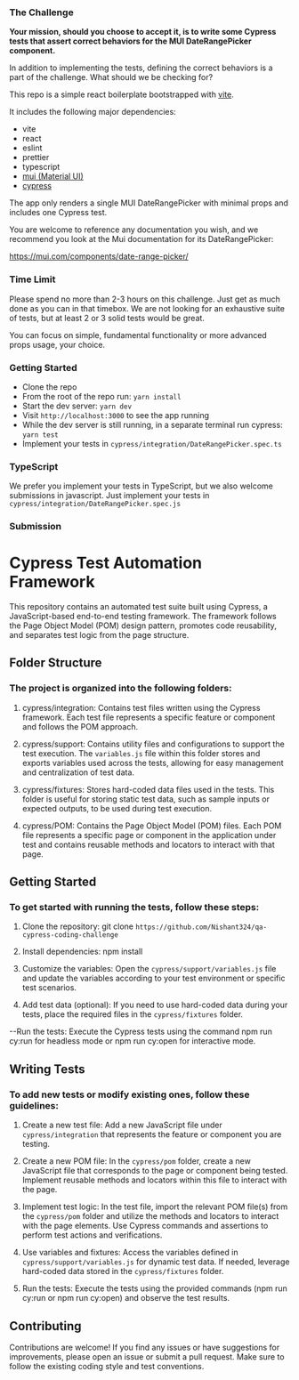 
### The Challenge

**Your mission, should you choose to accept it, is to write some Cypress tests that assert correct behaviors for the MUI DateRangePicker component.**

In addition to implementing the tests, defining the correct behaviors is a part of the challenge. What should we be checking for?

This repo is a simple react boilerplate bootstrapped with [vite](https://vitejs.dev/).

It includes the following major dependencies:

- vite
- react
- eslint
- prettier
- typescript
- [mui (Material UI)](https://mui.com/components)
- [cypress](https://docs.cypress.io/api/commands/and#Syntax)

The app only renders a single MUI DateRangePicker with minimal props and includes one Cypress test.

You are welcome to reference any documentation you wish, and we recommend you look at the Mui documentation for its DateRangePicker: 

https://mui.com/components/date-range-picker/

### Time Limit

Please spend no more than 2-3 hours on this challenge. Just get as much done as you can in that timebox. We are not looking for an exhaustive suite of tests, but at least 2 or 3 solid tests would be great.

You can focus on simple, fundamental functionality or more advanced props usage, your choice.

### Getting Started

- Clone the repo
- From the root of the repo run: `yarn install`
- Start the dev server: `yarn dev`
- Visit `http://localhost:3000` to see the app running
- While the dev server is still running, in a separate terminal run cypress: `yarn test`
- Implement your tests in `cypress/integration/DateRangePicker.spec.ts`

### TypeScript

We prefer you implement your tests in TypeScript, but we also welcome submissions in javascript.
Just implement your tests in `cypress/integration/DateRangePicker.spec.js`

### Submission

# Cypress Test Automation Framework

This repository contains an automated test suite built using Cypress, a JavaScript-based end-to-end testing framework. The framework follows the Page Object Model (POM) design pattern, promotes code reusability, and separates test logic from the page structure.

## Folder Structure

### The project is organized into the following folders:

1. cypress/integration: Contains test files written using the Cypress framework. Each test file represents a specific feature or component and follows the POM approach.

2. cypress/support: Contains utility files and configurations to support the test execution. The `variables.js` file within this folder stores and exports variables used across the tests, allowing for easy management and centralization of test data.

3. cypress/fixtures: Stores hard-coded data files used in the tests. This folder is useful for storing static test data, such as sample inputs or expected outputs, to be used during test execution.

4. cypress/POM: Contains the Page Object Model (POM) files. Each POM file represents a specific page or component in the application under test and contains reusable methods and locators to interact with that page.

## Getting Started

### To get started with running the tests, follow these steps:

1. Clone the repository: git clone `https://github.com/Nishant324/qa-cypress-coding-challenge`

2. Install dependencies: npm install

3. Customize the variables: Open the `cypress/support/variables.js` file and update the variables    according to your test environment or specific test scenarios.

4. Add test data (optional): If you need to use hard-coded data during your tests, place the required files in the `cypress/fixtures` folder.

--Run the tests: Execute the Cypress tests using the command npm run cy:run for headless mode or npm run cy:open for interactive mode.

## Writing Tests

### To add new tests or modify existing ones, follow these guidelines:

1. Create a new test file: Add a new JavaScript file under `cypress/integration` that represents the feature or component you are testing.

2. Create a new POM file: In the `cypress/pom` folder, create a new JavaScript file that corresponds to the page or component being tested. Implement reusable methods and locators within this file to interact with the page.

3. Implement test logic: In the test file, import the relevant POM file(s) from the `cypress/pom` folder and utilize the methods and locators to interact with the page elements. Use Cypress commands and assertions to perform test actions and verifications.

4. Use variables and fixtures: Access the variables defined in `cypress/support/variables.js` for dynamic test data. If needed, leverage hard-coded data stored in the `cypress/fixtures` folder.

5. Run the tests: Execute the tests using the provided commands (npm run cy:run or npm run cy:open) and observe the test results.

## Contributing

Contributions are welcome! If you find any issues or have suggestions for improvements, please open an issue or submit a pull request. Make sure to follow the existing coding style and test conventions.
